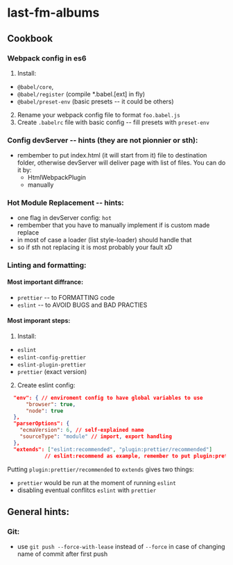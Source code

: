 # last-fm-albums

## Cookbook

### Webpack config in es6
 1. Install:
   * `@babel/core`,
   * `@babel/register` (compile *.babel.[ext] in fly)
   * `@babel/preset-env` (basic presets -- it could be others)
 2. Rename your webpack config file to format  `foo.babel.js`
 3. Create `.babelrc` file with basic config -- fill presets with `preset-env`

### Config devServer -- hints (they are not pionnier or sth):
 * rembember to put index.html (it will start from it) file to destination folder,
   otherwise devServer will deliver page with list of files. You can do it by:
    - HtmlWebpackPlugin
    - manually

### Hot Module Replacement -- hints:
 * one flag in devServer config: `hot`
 * rembember that you have to manually implement if is custom made replace
 * in most of case a loader (list style-loader) should handle that
 * so if sth not replacing it is most probably your fault xD

### Linting and formatting:
 #### Most important diffrance:
 * `prettier` -- to FORMATTING code
 * `eslint` -- to AVOID BUGS and BAD PRACTIES

 #### Most imporant steps:
 1. Install:
   * `eslint`
   * `eslint-config-prettier`
   * `eslint-plugin-prettier`
   * `prettier` (exact version)
 2. Create eslint config:
```json
  "env": { // enviroment config to have global variables to use
      "browser": true,
      "node": true
  },
  "parserOptions": {
    "ecmaVersion": 6, // self-explained name
    "sourceType": "module" // import, export handling
  },
  "extends": ["eslint:recommended", "plugin:prettier/recommended"]
            // eslint:recommend as example, remember to put plugin:prettier/recommended as last element
```
  Putting `plugin:prettier/recommended` to `extends` gives two things:
   - `prettier` would be run at the moment of running `eslint`
   - disabling eventual conflitcs `eslint` with `prettier`

## General hints:
### Git:
 * use `git push --force-with-lease` instead of `--force` in case of changing name of commit after first push
